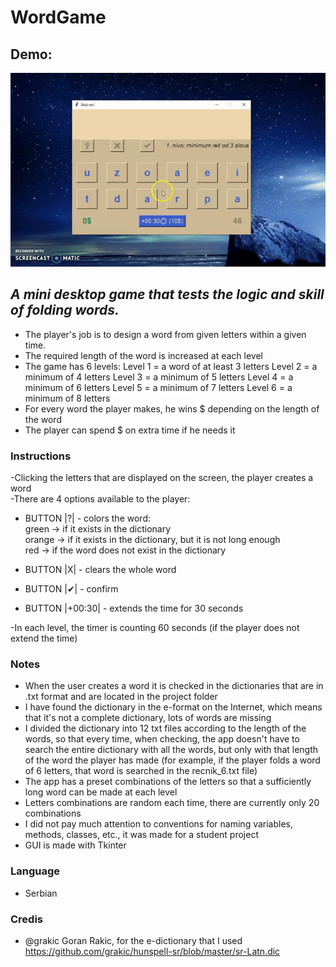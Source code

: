 # WordGame

## Demo:
![](demo.gif)
<br/>
## **_A mini desktop game that tests the logic and skill of folding words._**
- The player's job is to design a word from given letters within a given time.
- The required length of the word is increased at each level
- The game has 6 levels:
Level 1 = a word of at least 3 letters
Level 2 = a minimum of 4 letters
Level 3 = a minimum of 5 letters
Level 4 = a minimum of 6 letters
Level 5 = a minimum of 7 letters
Level 6 = a minimum of 8 letters
- For every word the player makes, he wins $ depending on the length of the word
- The player can spend $ on extra time if he needs it

### Instructions
-Clicking the letters that are displayed on the screen, the player creates a word<br/>
-There are 4 options available to the player:<br/>
- BUTTON |?| - colors the word:<br/>
green -> if it exists in the dictionary<br/>
orange -> if it exists in the dictionary, but it is not long enough<br/>
red -> if the word does not exist in the dictionary<br/>

- BUTTON |X| - clears the whole word

- BUTTON |✔| - confirm

- BUTTON |+00:30| - extends the time for 30 seconds

-In each level, the timer is counting 60 seconds (if the player does not extend the time)


### Notes
- When the user creates a word it is checked in the dictionaries that are in .txt format and are located in the project folder
- I have found the dictionary in the e-format on the Internet, which means that it's not a complete dictionary, lots of words are missing
- I divided the dictionary into 12 txt files according to the length of the words, so that every time, when checking, the app doesn't have to search the entire dictionary with all the words,
but only with that length of the word the player has made (for example, if the player folds a word of 6 letters, that word is searched in the recnik_6.txt file)
- The app has a preset combinations of the letters so that a sufficiently long word can be made at each level
- Letters combinations are random each time, there are currently only 20 combinations
- I did not pay much attention to conventions for naming variables, methods, classes, etc., it was made for a student project
- GUI is made with Tkinter


### Language
- Serbian

### Credis
- @grakic Goran Rakic, for the e-dictionary that I used
https://github.com/grakic/hunspell-sr/blob/master/sr-Latn.dic
